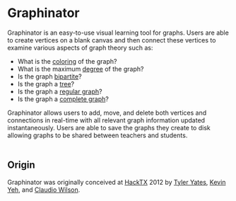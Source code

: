 Graphinator
===========

Graphinator is an easy-to-use visual learning tool for graphs. Users are able to create vertices on a blank canvas and then connect these vertices to examine various aspects of graph theory such as:
 - What is the [coloring](http://en.wikipedia.org/wiki/Graph_coloring) of the graph?
 - What is the maximum [degree](http://en.wikipedia.org/wiki/Degree_(graph_theory)) of the graph?
 - Is the graph [bipartite](http://en.wikipedia.org/wiki/Bipartite_graph)?
 - Is the graph a [tree](http://en.wikipedia.org/wiki/Tree_(graph_theory))?
 - Is the graph a [regular graph](https://en.wikipedia.org/wiki/Regular_graph)?
 - Is the graph a [complete graph](https://en.wikipedia.org/wiki/Complete_graph)?

Graphinator allows users to add, move, and delete both vertices and connections in real-time with all relevant graph information updated instantaneously. Users are able to save the graphs they create to disk allowing graphs to be shared between teachers and students.
<br>
<br>
## Origin
Graphinator was originally conceived at [HackTX](http://hacktx.com/) 2012 by [Tyler Yates](https://github.com/Tyler-Yates), [Kevin Yeh](https://github.com/kyeah), and [Claudio Wilson](https://github.com/claudiowilson).
